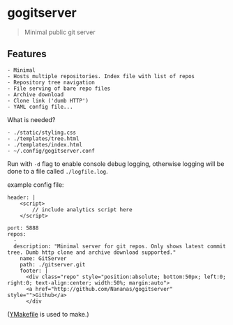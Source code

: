 # gogitserver

> Minimal public git server

## Features

	- Minimal
	- Hosts multiple repositories. Index file with list of repos
	- Repository tree navigation
	- File serving of bare repo files
	- Archive download
	- Clone link ('dumb HTTP')
	- YAML config file...

What is needed?

	- ./static/styling.css
	- ./templates/tree.html
	- ./templates/index.html
	- ~/.config/gogitserver.conf

Run with `-d` flag to enable console debug logging, otherwise logging will be done to a file called `./logfile.log`.

example config file:

```
header: |
    <script>
    	// include analytics script here
    </script>

port: 5888
repos: 
  - 
  description: "Minimal server for git repos. Only shows latest commit tree. Dumb http clone and archive download supported."
    name: GitServer
    path: ./gitserver.git
    footer: |
      <div class="repo" style="position:absolute; bottom:50px; left:0; right:0; text-align:center; width:50%; margin:auto">
      <a href="http://github.com/Nananas/gogitserver" style="">Github</a>
      </div
```

([YMakefile](https://github.com/Nananas/ymake) is used to make.)